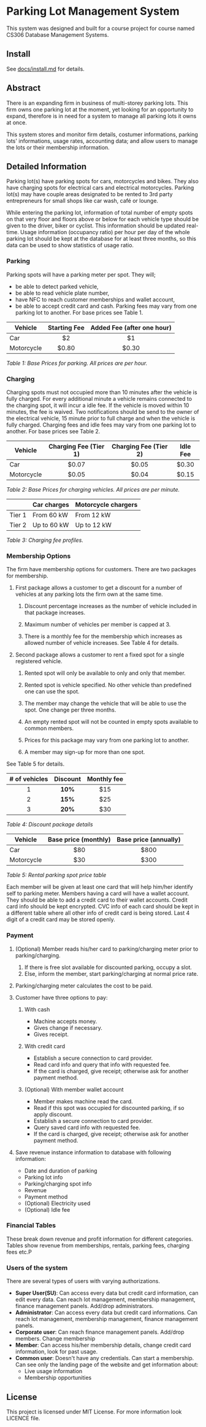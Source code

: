 # Parking Lot Management System

This system was designed and built for a course project for course named CS306 Database Management Systems.

## Install
See [docs/install.md](docs/install.md) for details.

## Abstract

There is an expanding firm in business of multi-storey parking lots. This firm owns one parking lot at the moment, yet looking for an opportunity to expand, therefore is in need for a system to manage all parking lots it owns at once.

This system stores and monitor firm details, costumer informations, parking lots' informations, usage rates, accounting data; and allow users to manage the lots or their membership information.

## Detailed Information

Parking lot(s) have parking spots for cars, motorcycles and bikes. They also have charging spots for electrical cars and electrical motorcycles. Parking lot(s) may have couple areas designated to be rented to 3rd party entrepreneurs for small shops like car wash, café or lounge. 

While entering the parking lot, information of total number of empty spots on that very floor and floors above or below for each vehicle type should be given to the driver, biker or cyclist. This information should be updated real-time. Usage information (occupancy ratio) per hour per day of the whole parking lot should be kept at the database for at least three months, so this data can be used to show statistics of usage ratio.

### Parking
Parking spots will have a parking meter per spot. They will;
   - be able to detect parked vehicle,
   - be able to read vehicle plate number,
   - have NFC to reach customer memberships and wallet account,
   - be able to accept credit card and cash.
Parking fees may vary from one parking lot to another. For base prices see Table 1.

| Vehicle    | Starting Fee       | Added Fee (after one hour) |
|------------|:------------------:|:--------------------------:|
| Car        |         $2         |             $1             |
| Motorcycle |        $0.80       |            $0.30           |

*Table 1: Base Prices for parking. All prices are per hour.*

### Charging
Charging spots must not occupied more than 10 minutes after the vehicle is fully charged. For every additional minute a vehicle remains connected to the charging spot, it will incur a idle fee. If the vehicle is moved within 10 minutes, the fee is waived.
Two notifications should be send to the owner of the electrical vehicle, 15 minute prior to full charge and when the vehicle is fully charged.
Charging fees and idle fees may vary from one parking lot to another. For base prices see Table 2.

| Vehicle    | Charging Fee (Tier 1) | Charging Fee (Tier 2) | Idle Fee |
|------------|:---------------------:|:---------------------:|:--------:|
| Car        |         $0.07         |         $0.05         |   $0.30  |
| Motorcycle |         $0.05         |         $0.04         |   $0.15  |

*Table 2: Base Prices for charging vehicles. All prices are per minute.*


|        | Car charges | Motorcycle chargers |
|--------|-------------|---------------------|
| Tier 1 | From 60 kW  | From 12 kW          |
| Tier 2 | Up to 60 kW | Up to 12 kW         |

*Table 3: Charging fee profiles.*

### Membership Options

The firm have membership options for customers. There are two packages for membership.

1. First package allows a customer to get a discount for a number of vehicles at any parking lots the firm own at the same time. 
   1. Discount percentage increases as the number of vehicle included in that package increases. 

   2. Maximum number of vehicles per member is capped at 3. 

   3. There is a monthly fee for the membership which increases as allowed number of vehicle increases. 
See Table 4 for details.

2. Second package allows a customer to rent a fixed spot for a single registered vehicle.
   1. Rented spot will only be available to only and only that member.

   2. Rented spot is vehicle specified. No other vehicle than predefined one can use the spot.

   3. The member may change the vehicle that will be able to use the spot. One change per three months.

   4. An empty rented spot will not be counted in empty spots available to common members.

   5. Prices for this package may vary from one parking lot to another.

   6. A member may sign-up for more than one spot. 

See Table 5 for details.


| # of vehicles | Discount | Monthly fee |
|:-------------:|:--------:|:-----------:|
|       1       |  **10%** |     $15     |
|       2       |  **15%** |     $25     |
|       3       |  **20%** |     $30     |

*Table 4: Discount package details*


| Vehicle    | Base price (monthly) | Base price (annually) |
|------------|:--------------------:|:---------------------:|
| Car        |          $80         |          $800         |
| Motorcycle |          $30         |          $300         |

*Table 5: Rental parking spot price table*

Each member will be given at least one card that will help him/her identify self to parking meter.
Members having a card will have a wallet account. They should be able to add a credit card to their wallet accounts. Credit card info should be kept encrypted. CVC info of each card should be kept in a different table where all other info of credit card is being stored. Last 4 digit of a credit card may be stored openly.

### Payment

1. (Optional) Member reads his/her card to parking/charging meter prior to parking/charging.
   1. If there is free slot available for discounted parking, occupy a slot.
   2. Else, inform the member, start parking/charging at normal price rate.

2. Parking/charging meter calculates the cost to be paid.

3. Customer have three options to pay:
   1. With cash
      - Machine accepts money.
      - Gives change if necessary.
      - Gives receipt.

   2. With credit card
      - Establish a secure connection to card provider.
      - Read card info and query that info with requested fee.
      - If the card is charged, give receipt; otherwise ask for another payment method.

   3. (Optional) With member wallet account
      - Member makes machine read the card.
      - Read if this spot was occupied for discounted parking, if so apply discount.
      - Establish a secure connection to card provider.
      - Query saved card info with requested fee.
      - If the card is charged, give receipt; otherwise ask for another payment method.

4. Save revenue instance information to database with following information:
   - Date and duration of parking
   - Parking lot info
   - Parking/charging spot info
   - Revenue
   - Payment method
   - (Optional) Electricity used 
   - (Optional) Idle fee

### Financial Tables

These break down revenue and profit information for different categories. Tables show revenue from memberships, rentals, parking fees, charging fees etc.P

### Users of the system

There are several types of users with varying authorizations. 

   - **Super User(SU)**: 
   Can access every data but credit card information, can edit every data. Can reach lot management, membership management, finance management panels. Add/drop administrators.
   - **Administrator**: 
   Can access every data but credit card informations. Can reach lot management, membership management, finance management panels. 
   - **Corporate user**: 
   Can reach finance management panels. Add/drop members. Change membership 
   - **Member**: 
   Can access his/her membership details, change credit card information, look for past usage.
   - **Common user**: 
   Doesn't have any credentials. Can start a membership. Can see only the landing page of the website and get information about:
      - Live usage information
      - Membership opportunities

## License

This project is licensed under MIT License. For more information look LICENCE file.
